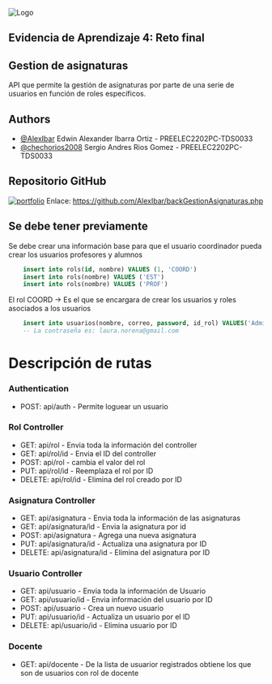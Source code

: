 
![Logo](https://www.redttu.edu.co/es/wp-content/uploads/2019/03/11.-IU-DIGITAL.png)

## Evidencia de Aprendizaje 4: Reto final
## Gestion de asignaturas

API que permite la gestión de asignaturas por parte 
de una serie de usuarios en función de roles específicos.

## Authors

- [@AlexIbar](https://github.com/AlexIbar)
Edwin Alexander Ibarra Ortiz - PREELEC2202PC-TDS0033 
- [@chechorios2008](https://github.com/chechorios2008)
Sergio Andres Rios Gomez - PREELEC2202PC-TDS0033


## Repositorio GitHub
[![portfolio](https://pythonforundergradengineers.com/posts/git/images/git_and_github_logo.png)](https://github.com/)
Enlace: https://github.com/AlexIbar/backGestionAsignaturas.php

## Se debe tener previamente

Se debe crear una información base para que el usuario coordinador pueda crear los usuarios profesores y alumnos

```sql
    insert into rols(id, nombre) VALUES (1, 'COORD')
    insert into rols(nombre) VALUES ('EST')
    insert into rols(nombre) VALUES ('PROF')
```
El rol COORD -> Es el que se encargara de crear los usuarios y roles asociados a los usuarios

```sql
    insert into usuarios(nombre, correo, password, id_rol) VALUES('Administrador', 'sergio.rios@gmail.com','$2y$12$FUq30sLT.dylLS4VJn8hCOL9Wp7m1aOAcOorIYxiRQsw5sIz4XtCK', 1)
    -- La contraseña es: laura.norena@gmail.com
```

# Descripción de rutas

### Authentication
- POST: api/auth - Permite loguear un usuario

### Rol Controller
- GET: api/rol - Envia toda la información del controller
- GET: api/rol/id - Envia el ID del controller
- POST: api/rol - cambia el valor del rol
- PUT: api/rol/id - Reemplaza el rol por ID
- DELETE: api/rol/id - Elimina del rol creado por ID

### Asignatura Controller
- GET: api/asignatura - Envia toda la información de las asignaturas
- GET: api/asignatura/id - Envia la asignatura por id
- POST: api/asignatura - Agrega una nueva asignatura
- PUT: api/asignatura/id - Actualiza una asignatura por ID
- DELETE: api/asignatura/id - Elimina del asignatura por ID

### Usuario Controller
- GET: api/usuario - Envia toda la información de Usuario
- GET: api/usuario/id - Envia información del usuario por ID
- POST: api/usuario - Crea un nuevo usuario
- PUT: api/usuario/id - Actualiza un usuario por el ID
- DELETE: api/usuario/id - Elimina usuario por ID

### Docente
- GET: api/docente - De la lista de usuarior registrados obtiene los que son de usuarios con rol de docente

